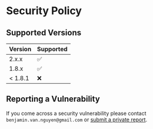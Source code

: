 # Security Policy

## Supported Versions


| Version | Supported          |
| ------- | ------------------ |
| 2.x.x   | :white_check_mark: |
| 1.8.x   | :white_check_mark: |
| < 1.8.1 | :x:                |

## Reporting a Vulnerability

If you come across a security vulnerability please contact `benjamin.van.nguyen@gmail.com` or [submit a private report](https://docs.github.com/en/code-security/security-advisories/guidance-on-reporting-and-writing/privately-reporting-a-security-vulnerability).

